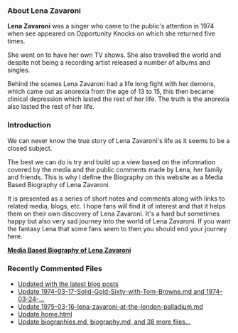 ### About Lena Zavaroni

<p><strong>Lena Zavaroni</strong> was a singer who came to the public's attention in 1974 when see appeared on Opportunity Knocks on which she returned five times.</p>

<p>She went on to have her own TV shows. She also travelled the world and despite not being a recording artist released a number of albums and singles.</p>

<p>Behind the scenes Lena Zavaroni had a life long fight with her demons, which came out as anorexia from the age of 13 to 15, this then became clinical depression which lasted the rest of her life. The truth is the anorexia also lasted the rest of her life.</p>

### Introduction

<p>We can never know the true story of Lena Zavaroni's life as it seems to be a closed subject.</p>

<p>The best we can do is try and build up a view based on the information covered by the media and the public comments made by Lena, her family and friends. This is why I define the Biography on this website as a Media Based Biography of Lena Zavaroni.</p>

<p>It is presented as a series of short notes and comments along with links to related media, blogs, etc. I hope fans will find it of interest and that it helps them on their own discovery of Lena Zavaroni. It's a hard but sometimes happy but also very sad journey into the world of Lena Zavaroni. If you want the fantasy Lena that some fans seem to then you should end your journey here.</p>

<a href="https://fanzoflenazavaroni.github.io/biography/lena-zavaroni/"><strong>Media Based Biography of Lena Zavaroni</strong></a>

### Recently Commented Files

<!-- BLOG-POST-LIST:START -->
- [Updated with the latest blog posts](https://github.com/FanzOfLenaZavaroni/fanzoflenazavaroni.github.io/commit/da9e43f57e6b767690b58357f7ddf1ef4003c01e)
- [Update 1974-03-17-Solid-Gold-Sixty-with-Tom-Browne.md and 1974-03-24-…](https://github.com/FanzOfLenaZavaroni/fanzoflenazavaroni.github.io/commit/31b5359385dfedfa5d9c3a3ccd612e3927f27579)
- [Update 1975-03-16-lena-zavaroni-at-the-london-palladium.md](https://github.com/FanzOfLenaZavaroni/fanzoflenazavaroni.github.io/commit/96a0346b1abf2a52a7f6e44d025e09de44b9827f)
- [Update home.html](https://github.com/FanzOfLenaZavaroni/fanzoflenazavaroni.github.io/commit/4c959d2f5da3d798ce75b7a783966f633b2d21f0)
- [Update biographies.md, biography.md, and 38 more files...](https://github.com/FanzOfLenaZavaroni/fanzoflenazavaroni.github.io/commit/cede5d05f8d22c74da2fc1e279524737a145d42d)
<!-- BLOG-POST-LIST:END -->
